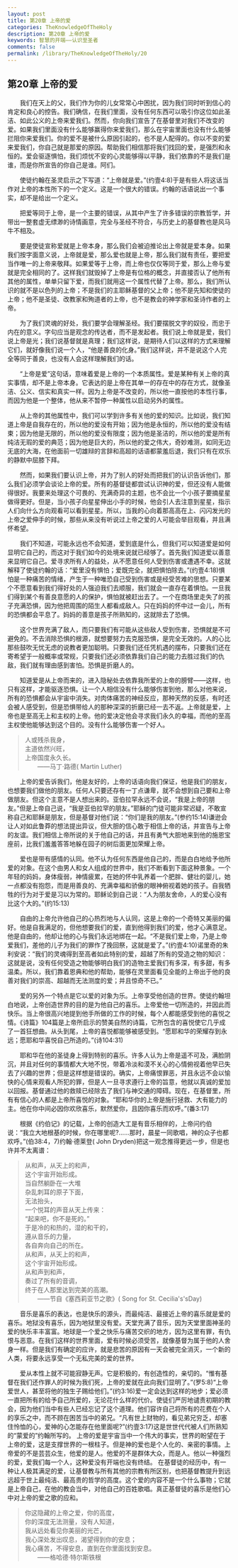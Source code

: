```yaml
---
layout: post
title: 第20章 上帝的爱
categories: TheKnowledgeOfTheHoly
description: 第20章 上帝的爱
keywords: 智慧的开端——认识至圣者
comments: false
permalink: /library/TheKnowledgeOfTheHoly/20
---
```


## 第20章 上帝的爱

&emsp;&emsp;我们在天上的父，我们作为你的儿女常常心中困扰，因为我们同时听到信心的肯定和良心的控告。我们确信，在我们里面，没有任何东西可以吸引你这位如此圣洁、如此公义的上帝来爱我们。然而，你向我们宣告了在基督里对我们不改变的爱。如果我们里面没有什么能够赢得你来爱我们，那么在宇宙里面也没有什么能够拦阻你来爱我们。你的爱不是被什么原因引起的，也不是人配得的。你以不变的爱来爱我们，你自己就是那爱的原因。帮助我们相信那将我们找回的爱，是强烈和永恒的。爱会驱逐惧怕，我们烦忧不安的心灵能够得以平静，我们依靠的不是我们是谁，而是你所宣告的你自己是谁。阿们。

&emsp;&emsp;使徒约翰在圣灵启示之下写道：“上帝就是爱。”(约壹4:8)于是有些人将这话当作对上帝的本性所下的一个定义。这是一个很大的错误。约翰的话语说出一个事实，却不是给出一个定义。

&emsp;&emsp;把爱等同于上帝，是一个主要的错误，从其中产生了许多错误的宗教哲学，并带出一整套虚无缥渺的诗情画意，完全与圣经不符合，与历史上的基督教也是风马牛不相及。

&emsp;&emsp;要是使徒宣称爱就是上帝本身，那么我们会被迫推论出上帝就是爱本身。如果我们按字面意义说，上帝就是爱，那么爱也就是上帝，那么我们就有责任，要把爱当作唯一的上帝来敬拜。如果爱等于上帝，而上帝也仅仅等同于爱，那么上帝与爱就是完全相同的了。这样我们就毁掉了上帝是有位格的概念，并直接否认了他所有其他的属性，单单只留下爱，而我们就用这一个属性代替了上帝。那么，我们所认识的就不是以色列的上帝；不是我们的主耶稣基督的父上帝；他不是先知和使徒的上帝；他不是圣徒、改教家和殉道者的上帝，也不是教会的神学家和圣诗作者的上帝。

&emsp;&emsp;为了我们灵魂的好处，我们要学会理解圣经。我们要摆脱文字的奴役，而忠于内在的意义。字句应当是观念的传达者，而不是发起者。我们说上帝就是爱，我们说上帝是光；我们说基督就是真理；我们这样说，是期待人们以这样的方式来理解它们，就好像我们说一个人，“他是善良的化身。”我们这样说，并不是说这个人完全等同于善良，也没有人会这样理解我们的话。

&emsp;&emsp;“上帝是爱”这句话，意味着爱是上帝的一个本质属性。爱是某种有关上帝的真实事情，却不是上帝本身。它表达的是上帝在其单一的存在中的存在方式，就像圣洁、公义、信实和真实一样。因为上帝是不改变的，所以他一直按他的本性行事，而因为他是一个整体，他从来不暂停一种属性以启动另外的属性。

&emsp;&emsp;从上帝的其他属性中，我们可以学到许多有关他的爱的知识。比如说，我们知道上帝是自我存在的，所以他的爱没有开始；因为他是永恒的，所以他的爱没有结束；因为他是无限的，所以他的爱没有限度；因为他是圣洁的，所以他的爱是所有纯洁无瑕的爱的典范；因为他是巨大的，所以他的爱之伟大，奇妙难测，如同无边无底的大海，在他面前一切雄辩的言辞和高超的话语都蒙羞后退，我们只有在欢乐的静默中屈膝下拜。

&emsp;&emsp;然而，如果我们要认识上帝，并为了别人的好处而把我们的认识告诉他们，那么我们必须学会谈论上帝的爱。所有的基督徒都尝试认识神的爱，但还没有人能做得很好。我要来处理这个可畏的、充满奇异的主题，也不会比一个小孩子要摘星星做得更好。但是，当小孩子向星星伸出小手的时候，他会引人去注意到星星，指示人们向什么方向观看可以看到星星。所以，当我的心向着那高高在上、闪闪发光的上帝之爱伸手的时候，那些从来没有听说过上帝之爱的人可能会举目观看，并且满怀希望。

&emsp;&emsp;我们不知道，可能永远也不会知道，爱到底是什么，但我们可以知道爱是如何显明它自己的，而这对于我们如今的处境来说就已经够了。首先我们知道爱以善意来显明它自己。爱寻求所有人的益处，从不愿意任何人受到伤害或遭遇不幸。这就解释了使徒约翰的话：“爱里没有惧怕；爱既完全，就把惧怕除去。”(约壹4:18)惧怕是一种痛苦的情绪，产生于一种唯恐自己受到伤害或是经受苦难的思想。只要某个不愿意看到我们得好处的人强迫我们去顺服，我们就会一直存在着惧怕。一旦我们得到某个有善良意愿的人的保护，惧怕就被赶出去了。一个在商场里走失了的孩子充满恐惧，因为他把周围的陌生人都看成敌人。只在妈妈的怀中过一会儿，所有的恐惧都会平息了。妈妈的善意是孩子所熟知的，这就除去了恐惧。

&emsp;&emsp;这个世界充满了敌人，而只要我们有可能从这些敌人受到伤害，恐惧就是不可避免的。不去消除恐惧的根源，就想要努力去克服恐惧，是完全无效的。人的心比那些鼓吹无忧无虑的说教者更加聪明。只要我们还任凭机遇的摆布，只要我们还在寄希望于一般概率或常规，只要我们还必须依靠我们自己的能力去胜过我们的仇敌，我们就有理由感到害怕。恐惧是折磨人的。

&emsp;&emsp;知道爱是从上帝而来的，进入隐秘处去依靠我所爱的上帝的膀臂——这样，也只有这样，才能驱逐恐惧。让一个人相信没有什么能够伤害到他，那么对他来说，所有的恐惧都会从宇宙中消失。对肉体痛苦的神经反应，那种天然的反感，有时还会被人感受到，但是恐惧带给人的那种深深的折磨已经一去不返。上帝就是爱，上帝也是至高无上和主权的上帝。他的爱决定他会寻求我们永久的幸福，而他的至高主权使他能够达到这个目的。没有什么能够伤害一个好人。

> 人或残杀我身，<br>
> 主道依然兴旺，<br>
> 上帝国度永久长。<br>
> &emsp;&emsp;——马丁·路德( Martin Luther)

&emsp;&emsp;上帝的爱告诉我们，他是友好的，上帝的话语向我们保证，他是我们的朋友，也想要我们做他的朋友。任何人只要还存有一丁点谦卑，就不会想到自己要和上帝做朋友。但这个主意不是人想出来的。亚伯拉罕永远不会说，“我是上帝的朋友。”但是上帝自己说，“我是亚伯拉罕的朋友。”耶稣的门徒可能非常迟疑，不敢宣称自己和耶稣是朋友，但是基督对他们说：“你们是我的朋友。”(参约15:14)谦逊会让人对如此鲁莽的想法提出异议，但大胆的信心敢于相信上帝的话，并宣告与上帝的友谊。我们相信上帝所说的关于他自己的话，并且有勇气大胆地来到他的施恩宝座前，比我们羞羞答答地躲在园子的树后面更加荣耀上帝。

&emsp;&emsp;爱也是带有感情的认同。他不认为任何东西是他自己的，而是白白地给予他所爱的对象。在这个由男人和女人组成的世界中，我们不断看到下面这种景象。一个年轻的妈妈，身体瘦弱，神情疲累，在她的怀中乳养着一个肥胖、健壮的婴儿，她一点都没有抱怨，而是用善良的、充满幸福和骄傲的眼神俯视着她的孩子。自我牺牲的行为对于爱是习以为常的。耶稣论到自己说：“人为朋友舍命，人的爱心没有比这个大的。”(约15:13)

&emsp;&emsp;自由的上帝允许他自己的心热烈地与人认同，这是上帝的一个奇特又美丽的偏好。他是自我满足的，但他想要我们的爱，直到他得到我们的爱，他才心满意足。他是自由的，他却让他的心与我们永远地绑在一起。“不是我们爱上帝，乃是上帝爱我们，差他的儿子为我们的罪作了挽回祭，这就是爱了。”(约壹4:10)诺里奇的朱利安说：“我们的灵魂得到至高者如此特别的爱，超越了所有的受造之物的知识：这就是说，没有任何受造之物能够明白我们的造物主爱我们有多深，有多甜，有多温柔。所以，我们靠着恩典和他的帮助，能够在灵里面看见全能的上帝出于他的良善对我们的崇高、超越而无法测度的爱；并且惊奇不已。” 

&emsp;&emsp;爱的另外一个特点是它以爱的对象为乐。上帝享受他创造的世界。使徒约翰坦白地说，上帝创造世界的目的是为他自己的喜乐。上帝爱他一切所造的，并因此而快乐。当上帝很高兴地提到他手所做的工作的时候，每个人都能感受到他的喜悦之情。《诗篇》104篇是上帝所启示的赞美自然的诗篇，它所包含的喜悦使它几乎成了一首狂想曲。从头到尾，上帝的喜悦都能够被感受到。“愿耶和华的荣耀存到永远；愿耶和华喜悦自己所造的。”(诗104:31)

&emsp;&emsp;耶和华在他的圣徒身上得到特别的喜乐。许多人认为上帝是遥不可及，满脸阴沉，并且对任何的事情都大大地不悦，带着冷淡和漠不关心的心情俯视着他早已失去了兴趣的世界；但是这样想是错误的。确实，上帝痛恨罪恶，并且永远不会以愉快的心情来观看人所犯的罪，但是人一旦寻求遵行上帝的旨意，他就以真诚的爱加以回报。基督通过他的救赎已经除去了我们与神交通的障碍。现在，在基督里，所有有信心的人都是上帝所喜悦的对象。“耶和华你的上帝是施行拯救、大有能力的主。他在你中间必因你欢欣喜乐，默然爱你，且因你喜乐而欢呼。”(番3:17)

&emsp;&emsp;根据《约伯记》的记载，上帝的创造大工是有音乐相伴的，上帝问约伯说：“我立大地根基的时候，你在哪里呢?……那时，晨星一同歌唱，神的众子也都欢呼。”(伯38:4，7)约翰·德莱登( John Dryden)把这一观念推得更远一步，但是也许并不太离谱：

> 从和声，从天上的和声，<br>
> 这个宇宙开始形成。<br>
> 当自然躺卧在一大堆<br>
> 杂乱刺耳的原子下面，<br>
> 无法抬头，<br>
> 一个悦耳的声音从天上传来：<br>
> “起来吧，你不是死的。”<br>
> 于是冷的和热的，湿的和干的，<br>
> 遵从音乐的力量，<br>
> 各自奔向自己的所在。<br>
> 从和声，从天上的和声，<br>
> 这个宇宙开始形成。<br>
> 从和声到和声，<br>
> 奏过了所有的音调，<br>
> 终于在人那里达到完美的高潮。<br>
> &emsp;&emsp;——节自《塞西莉亚节之歌》( Song for St. Cecilia's'sDay)

&emsp;&emsp;音乐是喜乐的表达，也是快乐的源头，而最纯洁、最接近上帝的喜乐就是爱的喜乐。地狱没有喜乐，因为地狱里没有爱。天堂充满了音乐，因为天堂里面神圣的爱的快乐丰丰富富。地球是一个爱之快乐与痛苦交织的地方，因为这里有罪，有仇恨与恶意。在我们这样的世界里面，爱有时候必须受苦，就像基督为属于他的人舍身一样。但是我们有确定的应许，就是悲苦的原因有一天会被完全消灭，一个新的人类，将要永远享受一个无私完美的爱的世界。

&emsp;&emsp;爱从本性上就不可能寂静无声。它是积极的，有创造性的，亲切的。“惟有基督在我们还作罪人的时候为我们死，上帝的爱就在此向我们显明了。”(罗5:8)“上帝爱世人，甚至将他的独生子赐给他们。”(约3:16)爱一定会达到这样的地步；爱必须一直把所有的给予自己所爱的，无论花什么样的代价。使徒们严厉地谴责初期的教会，因为他们当中有些人已经忘记了这个道理。他们容许自己将所有的花费在个人的享乐之中，而不顾在困苦当中的弟兄。“凡有世上财物的，看见弟兄穷乏，却塞住怜恤的心，爱神的心怎能存在他里面呢?”(约壹3:17)这是世世代代被人们所熟知的“蒙爱的”约翰所写的。
上帝的爱是宇宙当中一个伟大的事实，世界的盼望在于上帝的爱，这是支撑世界的一根柱子。但是神的爱也是个人化的、亲密的事情。上帝爱的不是芸芸众生，他爱的是人。他爱的不是群体大众，而是人。他以一种强烈的爱，爱我们每一个人，这种爱没有开端也没有终结。
在基督徒的经历中，有一种让人极其满足的爱，让基督教与所有其他的宗教有所区别，也把基督教提升到远远超于世上最纯洁、最高贵的哲学的高度。这个爱的内容不是一个什么事物；它就是上帝自己，在他的教会当中，对他自己的百姓歌唱。真正基督徒的喜乐是他们心中对上帝的爱之歌的应和。

> 你这隐藏的上帝之爱，你的高度，<br>
> 你的深度无法测量，没有人知道，<br>
> 我从远处看见你美丽的光芒，<br>
> 我心深处发出叹息，渴望得到你的安息；<br>
> 我心痛苦，不得安息，直到在你里面找到安息。<br>
> &emsp;&emsp;——格哈德·特尔斯铁根
